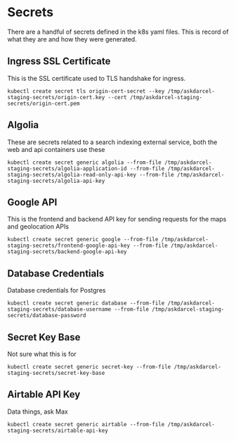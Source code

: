 # Secrets
There are a handful of secrets defined in the k8s yaml files. This is record of what they are and how they were generated.

## Ingress SSL Certificate
This is the SSL certificate used to TLS handshake for ingress.
```
kubectl create secret tls origin-cert-secret --key /tmp/askdarcel-staging-secrets/origin-cert.key --cert /tmp/askdarcel-staging-secrets/origin-cert.pem
```
## Algolia
These are secrets related to a search indexing external service, both the web and api containers use these
```
kubectl create secret generic algolia --from-file /tmp/askdarcel-staging-secrets/algolia-application-id --from-file /tmp/askdarcel-staging-secrets/algolia-read-only-api-key --from-file /tmp/askdarcel-staging-secrets/algolia-api-key
```
## Google API
This is the frontend and backend API key for sending requests for the maps and geolocation APIs
```
kubectl create secret generic google --from-file /tmp/askdarcel-staging-secrets/frontend-google-api-key --from-file /tmp/askdarcel-staging-secrets/backend-google-api-key
```
## Database Credentials
Database credentials for Postgres
```
kubectl create secret generic database --from-file /tmp/askdarcel-staging-secrets/database-username --from-file /tmp/askdarcel-staging-secrets/database-password 
```
## Secret Key Base
Not sure what this is for
```
kubectl create secret generic secret-key --from-file /tmp/askdarcel-staging-secrets/secret-key-base
```
## Airtable API Key
Data things, ask Max
```
kubectl create secret generic airtable --from-file /tmp/askdarcel-staging-secrets/airtable-api-key
```